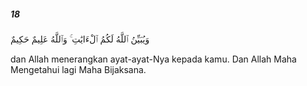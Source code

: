 ##### 18

<span class="ayah">وَيُبَيِّنُ ٱللَّهُ لَكُمُ ٱلْءَايَٰتِ ۚ وَٱللَّهُ عَلِيمٌ حَكِيمٌ</span>

<span class="ayah_translation">dan Allah menerangkan ayat-ayat-Nya kepada kamu. Dan Allah Maha Mengetahui lagi Maha Bijaksana.</span>
